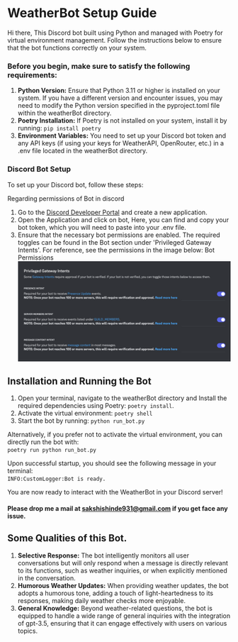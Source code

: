 # WeatherBot Setup Guide

Hi there, This Discord bot built using Python and managed with Poetry for virtual environment management. Follow the instructions below to ensure that the bot functions correctly on your system.

### Before you begin, make sure to satisfy the following requirements:
1. **Python Version:** Ensure that Python 3.11 or higher is installed on your system. If you have a different version and encounter issues, you may need to modify the Python version specified in the pyproject.toml file within the weatherBot directory.
2. **Poetry Installation:** If Poetry is not installed on your system, install it by running:
`pip install poetry`
3. **Environment Variables:** You need to set up your Discord bot token and any API keys (if using your keys for WeatherAPI, OpenRouter, etc.) in a .env file located in the weatherBot directory.


### Discord Bot Setup
To set up your Discord bot, follow these steps:


Regarding permissions of Bot in discord
1. Go to the [Discord Developer Portal](https://discord.com/developers/applications) and create a new application.
2. Open the Application and click on bot, Here, you can find and copy your bot token, which you will need to paste into your .env file.
3. Ensure that the necessary bot permissions are enabled. The required toggles can be found in the Bot section under 'Privileged Gateway Intents'. For reference, see the permissions in the image below:
Bot Permissions
![botpermissions](./botPermissions.png)


## Installation and Running the Bot

1. Open your terminal, navigate to the weatherBot directory and Install the required dependencies using Poetry: `poetry install`.
2. Activate the virtual environment: `poetry shell`
3. Start the bot by running: `python run_bot.py`


Alternatively, if you prefer not to activate the virtual environment, you can directly run the bot with: <br> `poetry run python run_bot.py`

Upon successful startup, you should see the following message in your terminal: <br> `INFO:CustomLogger:Bot is ready.`


You are now ready to interact with the WeatherBot in your Discord server! <br>

#### Please drop me a mail at sakshishinde931@gmail.com if you get face any issue.



## Some Qualities of this Bot.
1. **Selective Response:** The bot intelligently monitors all user conversations but will only respond when a message is directly relevant to its functions, such as weather inquiries, or when explicitly mentioned in the conversation.
2. **Humorous Weather Updates:** When providing weather updates, the bot adopts a humorous tone, adding a touch of light-heartedness to its responses, making daily weather checks more enjoyable.
3. **General Knowledge:** Beyond weather-related questions, the bot is equipped to handle a wide range of general inquiries with the integration of gpt-3.5, ensuring that it can engage effectively with users on various topics.
